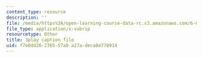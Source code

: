 ```yaml
---
content_type: resource
description: ''
file: /media/https%3A/open-learning-course-data-rc.s3.amazonaws.com/6-042j-mathematics-for-computer-science-spring-2015/f7e0dd26276557a0a27adeca8e770914_juGgfHsO-xM.vtt
file_type: application/x-subrip
resourcetype: Other
title: 3play caption file
uid: f7e0dd26-2765-57a0-a27a-deca8e770914
---
```

